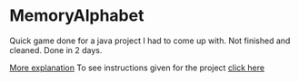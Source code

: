 # MemoryAlphabet
Quick game done for a java project I had to come up with. Not finished and cleaned. Done in 2 days.

[More explanation](https://github.com/NicolasHelb/MemoryAlphabet/wiki)
To see instructions given for the project [click here](https://github.com/NicolasHelb/MemoryAlphabet/wiki/Instructions-of-the-project)
